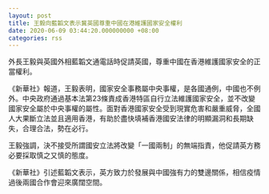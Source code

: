 ```yaml
---
layout: post
title: 王毅向藍韜文表示冀英國尊重中國在港維護國家安全權利
date: 2020-06-09 03:44:20.000000000 +08:00
categories: rss
---
```


外長王毅與英國外相藍韜文通電話時促請英國，尊重中國在香港維護國家安全的正當權利。

《新華社》報道，王毅表明，國家安全事務屬中央事權，是各國通例，中國也不例外。中央政府通過基本法第23條責成香港特區自行立法維護國家安全，並不改變國家安全屬於中央事權的屬性。面對香港國家安全受到現實危害和嚴重威脅，全國人大果斷立法並且適用香港，有助於盡快填補香港國安法律的明顯漏洞和長期缺失，合理合法，勢在必行。

王毅強調，決不接受所謂國安立法將改變「一國兩制」的無端指責，他促請英方務必要採取慎之又慎的態度。

《新華社》引述藍韜文表示，英方致力於發展與中國強有力的雙邊關係，相信疫情過後兩國合作會迎來廣闊空間。
